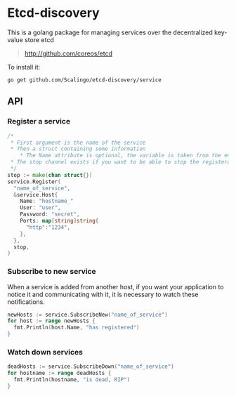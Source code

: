 Etcd-discovery
==============

This is a golang package for managing services over the decentralized key-value store etcd

> http://github.com/coreos/etcd

To install it:

`go get github.com/Scalingo/etcd-discovery/service`

API
---

### Register a service

```go
/*
 * First argument is the name of the service
 * Then a struct containing some information
    * The Name attribute is optional, the variable is taken from the environment variable HOSTNAME or from os.Hostname()
 * The stop channel exists if you want to be able to stop the registeration
 */
stop := make(chan struct{})
service.Register(
  "name_of_service",
  &service.Host{
    Name: "hostname_"
    User: "user",
    Password: "secret",
    Ports: map[string]string{
      "http":"1234",
    },
  },
  stop,
)
```

### Subscribe to new service

When a service is added from another host, if you want your application to
notice it and communicating with it, it is necessary to watch these
notifications.

```go
newHosts := service.SubscribeNew("name_of_service")
for host := range newHosts {
  fmt.Println(host.Name, "has registered")
}
```

### Watch down services

```go
deadHosts := service.SubscribeDown("name_of_service")
for hostname := range deadHosts {
  fmt.Println(hostname, "is dead, RIP")
}
```
